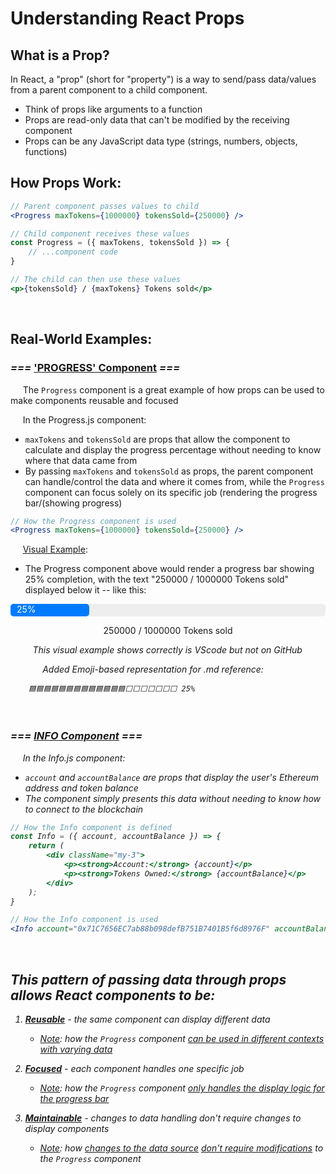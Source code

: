 # Understanding React Props

## What is a Prop?

In React, a "prop" (short for "property") is a way to send/pass data/values from a parent component to a child component.

- Think of props like arguments to a function
- Props are read-only data that can't be modified by the receiving component
- Props can be any JavaScript data type (strings, numbers, objects, functions)

## How Props Work:

```jsx
// Parent component passes values to child
<Progress maxTokens={1000000} tokensSold={250000} />

// Child component receives these values
const Progress = ({ maxTokens, tokensSold }) => {
    // ...component code
}

// The child can then use these values
<p>{tokensSold} / {maxTokens} Tokens sold</p>
```
<br>

## Real-World Examples:
### *===* <u>__'PROGRESS' Component__</u> *===*

&nbsp;&nbsp;&nbsp;&nbsp;
The `Progress` component is a great example of how props can be used to make components reusable and focused

&nbsp;&nbsp;&nbsp;&nbsp;
In the Progress.js component:
- `maxTokens` and `tokensSold` are props that allow the component to calculate and display the progress percentage without needing to know where that data came from
- By passing `maxTokens` and `tokensSold` as props, the parent component can handle/control the data and where it comes from, while the `Progress` component can focus solely on its specific job (rendering the progress bar/(showing progress)

```jsx
// How the Progress component is used
<Progress maxTokens={1000000} tokensSold={250000} />
```
&nbsp;&nbsp;&nbsp;&nbsp;
<u>Visual Example</u>:
- The Progress component above would render a progress bar showing 25% completion, with the text "250000 / 1000000 Tokens sold" displayed below it -- like this:
<div style="width:100%; background:#eee; border-radius:5px;">
  <div style="width:25%; background:#007bff; height:20px; border-radius:5px;">
    <span style="padding:0 10px; color:white;">25%</span>
  </div>
</div>
<p style="text-align:center;">250000 / 1000000 Tokens sold</p>
&nbsp;&nbsp;&nbsp;&nbsp;&nbsp;&nbsp;&nbsp;&nbsp;
<em>This visual example shows correctly is VScode but not on GitHub<em><p>
&nbsp;&nbsp;&nbsp;&nbsp;&nbsp;&nbsp;&nbsp;&nbsp;&nbsp;&nbsp;&nbsp;&nbsp;
<em>Added Emoji-based representation for .md reference:<em>

        🟦🟦🟦🟦🟦🟦🟦🟦🟦🟦🟦🟦🟦⬜⬜⬜⬜⬜⬜⬜ 25%

<br>

### *===* <u>INFO Component</u> *===*

&nbsp;&nbsp;&nbsp;&nbsp;
In the Info.js component:
- `account` and `accountBalance` are props that display the user's Ethereum address and token balance
- The component simply presents this data without needing to know how to connect to the blockchain


```jsx
// How the Info component is defined
const Info = ({ account, accountBalance }) => {
    return (
        <div className="my-3">
            <p><strong>Account:</strong> {account}</p>
            <p><strong>Tokens Owned:</strong> {accountBalance}</p>
        </div>
    );
}

// How the Info component is used
<Info account="0x71C7656EC7ab88b098defB751B7401B5f6d8976F" accountBalance={42} />
```
<br>

## This pattern of passing data through props allows React components to be:
1. <u>__Reusable__</u> - the same component can display different data
    - <u>Note</u>: how the `Progress` component <u>can be used in different contexts with varying data</u>

2. <u>__Focused__</u> - each component handles one specific job
    - <u>Note</u>: how the `Progress` component <u>only handles the display logic for the progress bar</u>

3. <u>__Maintainable__</u> - changes to data handling don't require changes to display components
    - <u>Note</u>: how <u>changes to the data source</u> <u>don't require modifications</u> to the `Progress` component